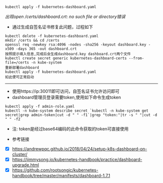 ```
kubectl apply -f kubernetes-dashboard.yaml
```
*出现open /certs/dashboard.crt: no such file or directory错误*

- 通过生成自签名证书修复此问题，过程如下
```
kubectl delete -f kubernetes-dashboard.yaml
mkdir /certs && cd /certs
openssl req -newkey rsa:4096 -nodes -sha256 -keyout dashboard.key -x509 -days 365 -out dashboard.crt
按照提示填入信息,完成后会生成dashboard.key dashboard.crt两个文件
kubectl create secret generic kubernetes-dashboard-certs --from-file=/certs -n kube-system
重新部署dashboard
kubectl apply -f kubernetes-dashboard.yaml
如此便可正常启动
```
---
- 使用https://ip:30011即可访问，自签名证书允许访问即可
- dashboard管理员登录需要token,使用如下命令生成token

```
kubectl apply -f admin-role.yaml
kubectl -n kube-system describe secret `kubectl -n kube-system get secret|grep admin-token|cut -d " " -f1`|grep "token:"|tr -s " "|cut -d " " -f2
```
- 注: token是经过base64编码的此命令获取的token可直接使用


- 参考链接
- [x] https://andrewpqc.github.io/2018/04/24/setup-k8s-dashboard-on-cluster/ 
- [x] https://jimmysong.io/kubernetes-handbook/practice/dashboard-upgrade.html
- [x] https://github.com/rootsongjc/kubernetes-handbook/tree/master/manifests/dashboard-1.7.1
